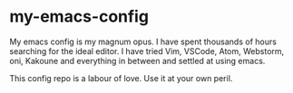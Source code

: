 # my-emacs-config
My emacs config is my magnum opus. I have spent thousands of hours searching for the ideal editor. I have tried Vim, VSCode, Atom, Webstorm, oni, Kakoune and everything in between and settled at using emacs.

This config repo is a labour of love. Use it at your own peril.

